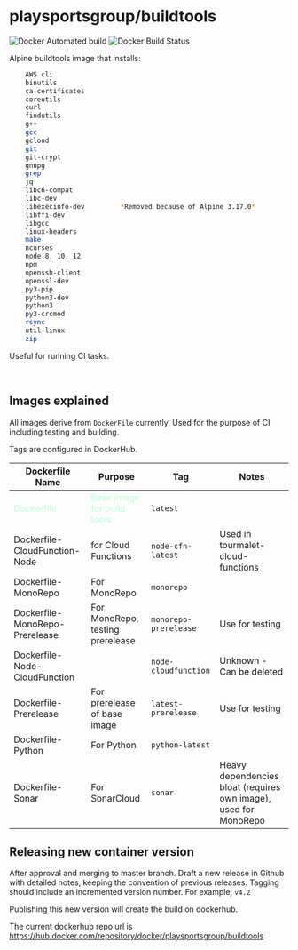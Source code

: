 # playsportsgroup/buildtools

![Docker Automated build](https://img.shields.io/docker/cloud/automated/playsportsgroup/buildtools)
![Docker Build Status](https://img.shields.io/docker/cloud/build/playsportsgroup/buildtools)

Alpine buildtools image that installs:
```bash
    AWS cli
    binutils
    ca-certificates
    coreutils
    curl
    findutils
    g++ 
    gcc
    gcloud
    git
    git-crypt
    gnupg
    grep
    jq
    libc6-compat
    libc-dev
    libexecinfo-dev         *Removed because of Alpine 3.17.0*
    libffi-dev
    libgcc
    linux-headers
    make
    ncurses
    node 8, 10, 12
    npm
    openssh-client
    openssl-dev
    py3-pip
    python3-dev
    python3
    py3-crcmod
    rsync
    util-linux
    zip 
```

Useful for running CI tasks.

<br />

## Images explained

All images derive from `DockerFile` currently.  Used for the purpose of CI including testing and building.

Tags are configured in DockerHub.

| Dockerfile Name                                | Purpose                                                         | Tag                   | Notes                                                            |
| ---------------------------------------------- | --------------------------------------------------------------- | --------------------- | ---------------------------------------------------------------- |
| <span style="color: #BFFFD8">Dockerfile</span> | <span style="color: #BFFFD8">Base Image for build tools</span>  | `latest`              |                                                                  |
| Dockerfile-CloudFunction-Node                  | for Cloud Functions                                             | `node-cfn-latest`     | Used in tourmalet-cloud-functions                                |
| Dockerfile-MonoRepo                            | For MonoRepo                                                    | `monorepo`            |                                                                  |
| Dockerfile-MonoRepo-Prerelease                 | For MonoRepo, testing prerelease                                | `monorepo-prerelease` | Use for testing                                                                  |
| Dockerfile-Node-CloudFunction                  |                                                                 | `node-cloudfunction`  | Unknown - Can be deleted                                         |
| Dockerfile-Prerelease                          | For prerelease of base image                                    | `latest-prerelease`   | Use for testing                                                                     |
| Dockerfile-Python                              | For Python                                                      | `python-latest`       |                                                                  |
| Dockerfile-Sonar                               | For SonarCloud                                                  | `sonar`               | Heavy dependencies bloat (requires own image), used for MonoRepo |



## Releasing new container version

After approval and merging to master branch.  Draft a new release in Github with detailed notes, keeping the convention of previous releases.  Tagging should include an incremented version number.  For example, `v4.2`

Publishing this new version will create the build on dockerhub.

The current dockerhub repo url is https://hub.docker.com/repository/docker/playsportsgroup/buildtools
